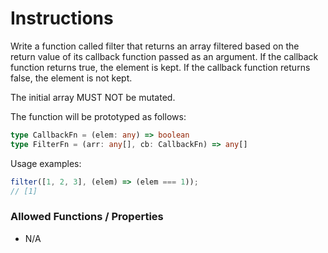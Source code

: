 # Instructions

Write a function called filter that returns an array filtered based on the return value of its callback function passed
as an argument.
If the callback function returns true, the element is kept.
If the callback function returns false, the element is not kept.

The initial array MUST NOT be mutated.

The function will be prototyped as follows:

```typescript
type CallbackFn = (elem: any) => boolean
type FilterFn = (arr: any[], cb: CallbackFn) => any[]
```

Usage examples:

```typescript
filter([1, 2, 3], (elem) => (elem === 1));
// [1]
```

### Allowed Functions / Properties

- N/A
